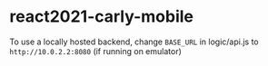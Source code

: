 # react2021-carly-mobile

To use a locally hosted backend, change `BASE_URL` in logic/api.js to `http://10.0.2.2:8080` (if running on emulator)

